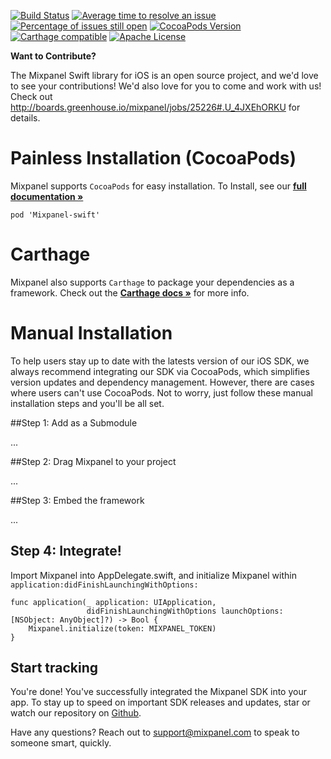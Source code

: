 [![Build Status](https://travis-ci.org/mixpanel/mixpanel-swift-private.svg?branch=yolo-travis-ci)](https://travis-ci.org/mixpanel/mixpanel-swift-private)
[![Average time to resolve an issue](http://isitmaintained.com/badge/resolution/mixpanel/mixpanel-swift-private.svg)](http://isitmaintained.com/project/mixpanel/mixpanel-swift-private "Average time to resolve an issue")
[![Percentage of issues still open](http://isitmaintained.com/badge/open/mixpanel/mixpanel-swift-private.svg)](http://isitmaintained.com/project/mixpanel/mixpanel-swift-private "Percentage of issues still open")
[![CocoaPods Version](http://img.shields.io/cocoapods/v/Mixpanel.svg?style=flat)](https://mixpanel.com)
[![Carthage compatible](https://img.shields.io/badge/Carthage-compatible-4BC51D.svg?style=flat)](https://github.com/Carthage/Carthage)
[![Apache License](http://img.shields.io/cocoapods/l/Mixpanel.svg?style=flat)](https://mixpanel.com)

**Want to Contribute?**

The Mixpanel Swift library for iOS is an open source project, and we'd love to see your contributions! We'd also love for you to come and work with us! Check out http://boards.greenhouse.io/mixpanel/jobs/25226#.U_4JXEhORKU for details.

# Painless Installation (CocoaPods)

Mixpanel supports `CocoaPods` for easy installation.
To Install, see our **[full documentation »](https://mixpanel.com/help/reference/swift)**

`pod 'Mixpanel-swift'`

# Carthage

Mixpanel also supports `Carthage` to package your dependencies as a framework.
Check out the **[Carthage docs »](https://github.com/Carthage/Carthage)** for more info.

# Manual Installation

To help users stay up to date with the latests version of our iOS SDK, we always recommend integrating our SDK via CocoaPods, which simplifies version updates and dependency management. However, there are cases where users can't use CocoaPods. Not to worry, just follow these manual installation steps and you'll be all set.

##Step 1: Add as a Submodule

...

##Step 2: Drag Mixpanel to your project

...

##Step 3: Embed the framework

...

## Step 4: Integrate!

Import Mixpanel into AppDelegate.swift, and initialize Mixpanel within `application:didFinishLaunchingWithOptions:`


```
func application(_ application: UIApplication,
                 didFinishLaunchingWithOptions launchOptions: [NSObject: AnyObject]?) -> Bool {
    Mixpanel.initialize(token: MIXPANEL_TOKEN)
}
```

## Start tracking

You're done! You've successfully integrated the Mixpanel SDK into your app. To stay up to speed on important SDK releases and updates, star or watch our repository on [Github](https://github.com/mixpanel/mixpanel-swift-private).

Have any questions? Reach out to [support@mixpanel.com](mailto:support@mixpanel.com) to speak to someone smart, quickly.
